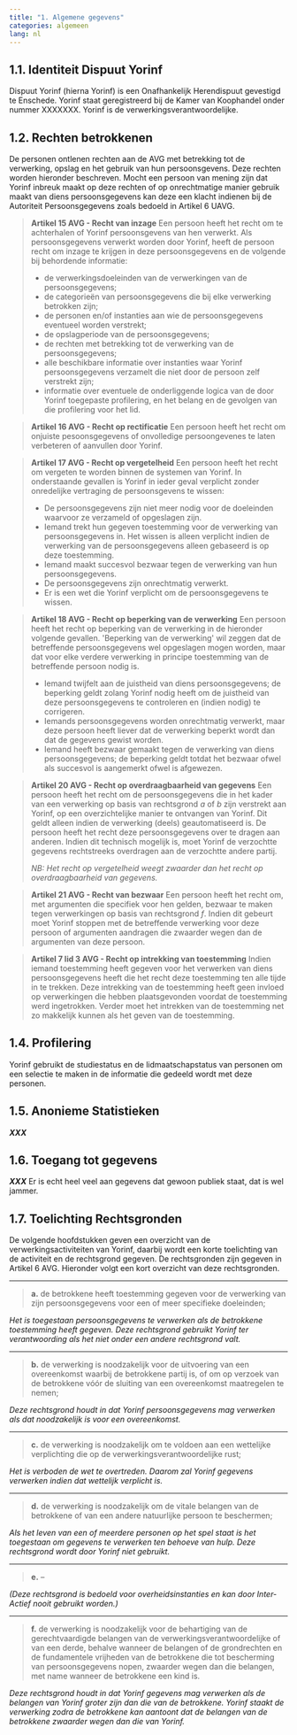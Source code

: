 ```yaml
---
title: "1. Algemene gegevens"
categories: algemeen
lang: nl
---
```


## 1.1. Identiteit Dispuut Yorinf

Dispuut Yorinf (hierna Yorinf) is een Onafhankelijk Herendispuut gevestigd te Enschede. Yorinf staat geregistreerd bij de Kamer van Koophandel onder nummer XXXXXXX. Yorinf is de verwerkingsverantwoordelijke.

## 1.2. Rechten betrokkenen

De personen ontlenen rechten aan de AVG met betrekking tot de verwerking, opslag en het gebruik van hun persoonsgevens. Deze rechten worden hieronder beschreven. Mocht een persoon van mening zijn dat Yorinf inbreuk maakt op deze rechten of op onrechtmatige manier gebruik maakt van diens persoonsgegevens kan deze een klacht indienen bij de Autoriteit Persoonsgegevens zoals bedoeld in Artikel 6 UAVG.

> **Artikel 15 AVG - Recht van inzage**
> Een persoon heeft het recht om te achterhalen of Yorinf persoonsgevens van hen verwerkt. Als persoonsgegevens verwerkt worden door Yorinf, heeft de persoon recht om inzage te krijgen in deze persoonsgegevens en de volgende bij behordende informatie:
>
> - de verwerkingsdoeleinden van de verwerkingen van de persoonsgegevens;
> - de categorieën van persoonsgegevens die bij elke verwerking betrokken zijn;
> - de personen en/of instanties aan wie de persoonsgegevens eventueel worden verstrekt;
> - de opslagperiode van de persoonsgegevens;
> - de rechten met betrekking tot de verwerking van de persoonsgegevens;
> - alle beschikbare informatie over instanties waar Yorinf persoonsgegevens verzamelt die niet door de persoon zelf verstrekt zijn;
> - informatie over eventuele de onderliggende logica van de door Yorinf toegepaste profilering, en het belang en de gevolgen van die profilering voor het lid.

> **Artikel 16 AVG - Recht op rectificatie**
> Een persoon heeft het recht om onjuiste pesoonsgegevens of onvolledige persoongevenes te laten verbeteren of aanvullen door Yorinf.

> **Artikel 17 AVG - Recht op vergetelheid**
> Een persoon heeft het recht om vergeten te worden binnen de systemen van Yorinf. In onderstaande gevallen is Yorinf in ieder geval verplicht zonder onredelijke vertraging de persoonsgevens te wissen:
>
> - De persoonsgegevens zijn niet meer nodig voor de doeleinden waarvoor ze verzameld of opgeslagen zijn.
> - Iemand trekt hun gegeven toestemming voor de verwerking van persoonsgegevens in. Het wissen is alleen verplicht indien de verwerking van de persoonsgegevens alleen gebaseerd is op deze toestemming.
> - Iemand maakt succesvol bezwaar tegen de verwerking van hun persoonsgegevens.
> - De persoonsgegevens zijn onrechtmatig verwerkt.
> - Er is een wet die Yorinf verplicht om de persoonsgegevens te wissen.

> **Artikel 18 AVG - Recht op beperking van de verwerking**
> Een persoon heeft het recht op beperking van de verwerking in de hieronder volgende gevallen. 'Beperking van de verwerking' wil zeggen dat de betreffende persoonsgegevens wel opgeslagen mogen worden, maar dat voor elke verdere verwerking in principe toestemming van de betreffende persoon nodig is.
>
> - Iemand twijfelt aan de juistheid van diens persoonsgegevens; de beperking geldt zolang Yorinf nodig heeft om de juistheid van deze persoonsgegevens te controleren en (indien nodig) te corrigeren.
> - Iemands persoonsgegevens worden onrechtmatig verwerkt, maar deze persoon heeft liever dat de verwerking beperkt wordt dan dat de gegevens gewist worden.
> - Iemand heeft bezwaar gemaakt tegen de verwerking van diens persoonsgegevens; de beperking geldt totdat het bezwaar ofwel als succesvol is aangemerkt ofwel is afgewezen.

> **Artikel 20 AVG - Recht op overdraagbaarheid van gegevens**
> Een persoon heeft het recht om de persoonsgegevens die in het kader van een verwerking op basis van rechtsgrond _a_ of _b_ zijn verstrekt aan Yorinf, op een overzichtelijke manier te ontvangen van Yorinf. Dit geldt alleen indien de verwerking (deels) geautomatiseerd is. De persoon heeft het recht deze persoonsgegevens over te dragen aan anderen. Indien dit technisch mogelijk is, moet Yorinf de verzochtte gegevens rechtstreeks overdragen aan de verzochtte andere partij.
>
> _NB: Het recht op vergetelheid weegt zwaarder dan het recht op overdraagbaarheid van gegevens._

> **Artikel 21 AVG - Recht van bezwaar**
> Een persoon heeft het recht om, met argumenten die specifiek voor hen gelden, bezwaar te maken tegen verwerkingen op basis van rechtsgrond _f_. Indien dit gebeurt moet Yorinf stoppen met de betreffende verwerking voor deze persoon of argumenten aandragen die zwaarder wegen dan de argumenten van deze persoon.

> **Artikel 7 lid 3 AVG - Recht op intrekking van toestemming**
> Indien iemand toestemming heeft gegeven voor het verwerken van diens persoonsgegevens heeft die het recht deze toestemming ten alle tijde in te trekken. Deze intrekking van de toestemming heeft geen invloed op verwerkingen die hebben plaatsgevonden voordat de toestemming werd ingetrokken. Verder moet het intrekken van de toestemming net zo makkelijk kunnen als het geven van de toestemming.

## 1.4. Profilering

Yorinf gebruikt de studiestatus en de lidmaatschapstatus van personen om een selectie te maken in de informatie die gedeeld wordt met deze personen.

## 1.5. Anonieme Statistieken

**_XXX_**

## 1.6. Toegang tot gegevens

**_XXX_**
Er is echt heel veel aan gegevens dat gewoon publiek staat, dat is wel jammer.

## 1.7. Toelichting Rechtsgronden

De volgende hoofdstukken geven een overzicht van de verwerkingsactiviteiten van Yorinf, daarbij wordt een korte toelichting van de activiteit en de rechtsgrond gegeven. De rechtsgronden zijn gegeven in Artikel 6 AVG. Hieronder volgt een kort overzicht van deze rechtsgronden.

---

> **a.** de betrokkene heeft toestemming gegeven voor de verwerking van zijn persoonsgegevens voor een of meer specifieke doeleinden;

_Het is toegestaan persoonsgegevens te verwerken als de betrokkene toestemming heeft gegeven. Deze rechtsgrond gebruikt Yorinf ter verantwoording als het niet onder een andere rechtsgrond valt._

---

> **b.** de verwerking is noodzakelijk voor de uitvoering van een overeenkomst waarbij de betrokkene partij is, of om op verzoek van de betrokkene vóór de sluiting van een overeenkomst maatregelen te nemen;

_Deze rechtsgrond houdt in dat Yorinf persoonsgegevens mag verwerken als dat noodzakelijk is voor een overeenkomst._

---

> **c.** de verwerking is noodzakelijk om te voldoen aan een wettelijke verplichting die op de verwerkingsverantwoordelijke rust;

_Het is verboden de wet te overtreden. Daarom zal Yorinf gegevens verwerken indien dat wettelijk verplicht is._

---

> **d.** de verwerking is noodzakelijk om de vitale belangen van de betrokkene of van een andere natuurlijke persoon te beschermen;

_Als het leven van een of meerdere personen op het spel staat is het toegestaan om gegevens te verwerken ten behoeve van hulp. Deze rechtsgrond wordt door Yorinf niet gebruikt._

---

> **e.** –

_(Deze rechtsgrond is bedoeld voor overheidsinstanties en kan door Inter-Actief nooit gebruikt worden.)_

---

> **f.** de verwerking is noodzakelijk voor de behartiging van de gerechtvaardigde belangen van de verwerkingsverantwoordelijke of van een derde, behalve wanneer de belangen of de grondrechten en de fundamentele vrijheden van de betrokkene die tot bescherming van persoonsgegevens nopen, zwaarder wegen dan die belangen, met name wanneer de betrokkene een kind is.

_Deze rechtsgrond houdt in dat Yorinf gegevens mag verwerken als de belangen van Yorinf groter zijn dan die van de betrokkene. Yorinf staakt de verwerking zodra de betrokkene kan aantoont dat de belangen van de betrokkene zwaarder wegen dan die van Yorinf._
